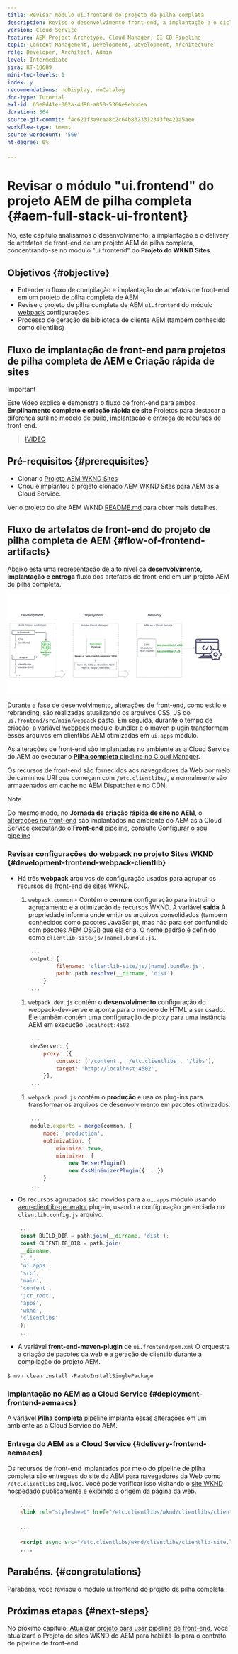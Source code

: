 ```yaml
---
title: Revisar módulo ui.frontend do projeto de pilha completa
description: Revise o desenvolvimento front-end, a implantação e o ciclo de vida de entrega de um projeto AEM Sites de pilha completa baseado em Maven.
version: Cloud Service
feature: AEM Project Archetype, Cloud Manager, CI-CD Pipeline
topic: Content Management, Development, Development, Architecture
role: Developer, Architect, Admin
level: Intermediate
jira: KT-10689
mini-toc-levels: 1
index: y
recommendations: noDisplay, noCatalog
doc-type: Tutorial
exl-id: 65e8d41e-002a-4d80-a050-5366e9ebbdea
duration: 364
source-git-commit: f4c621f3a9caa8c2c64b8323312343fe421a5aee
workflow-type: tm+mt
source-wordcount: '560'
ht-degree: 0%

---
```


# Revisar o módulo &quot;ui.frontend&quot; do projeto AEM de pilha completa {#aem-full-stack-ui-frontent}

No, este capítulo analisamos o desenvolvimento, a implantação e o delivery de artefatos de front-end de um projeto AEM de pilha completa, concentrando-se no módulo &quot;ui.frontend&quot; do __Projeto do WKND Sites__.


## Objetivos {#objective}

* Entender o fluxo de compilação e implantação de artefatos de front-end em um projeto de pilha completa de AEM
* Revise o projeto de pilha completa de AEM `ui.frontend` do módulo [webpack](https://webpack.js.org/) configurações
* Processo de geração de biblioteca de cliente AEM (também conhecido como clientlibs)

## Fluxo de implantação de front-end para projetos de pilha completa de AEM e Criação rápida de sites

>[!IMPORTANT]
>
>Este vídeo explica e demonstra o fluxo de front-end para ambos **Empilhamento completo e criação rápida de site** Projetos para destacar a diferença sutil no modelo de build, implantação e entrega de recursos de front-end.

>[!VIDEO](https://video.tv.adobe.com/v/3409344?quality=12&learn=on)

## Pré-requisitos {#prerequisites}


* Clonar o [Projeto AEM WKND Sites](https://github.com/adobe/aem-guides-wknd)
* Criou e implantou o projeto clonado AEM WKND Sites para AEM as a Cloud Service.

Ver o projeto do site AEM WKND [README.md](https://github.com/adobe/aem-guides-wknd/blob/main/README.md) para obter mais detalhes.

## Fluxo de artefatos de front-end do projeto de pilha completa de AEM {#flow-of-frontend-artifacts}

Abaixo está uma representação de alto nível da __desenvolvimento, implantação e entrega__ fluxo dos artefatos de front-end em um projeto AEM de pilha completa.

![Desenvolvimento, implantação e entrega de artefatos de front-end](assets/Dev-Deploy-Delivery-AEM-Project.png)


Durante a fase de desenvolvimento, alterações de front-end, como estilo e rebranding, são realizadas atualizando os arquivos CSS, JS do `ui.frontend/src/main/webpack` pasta. Em seguida, durante o tempo de criação, a variável [webpack](https://webpack.js.org/) module-bundler e o maven plugin transformam esses arquivos em clientlibs AEM otimizadas em `ui.apps` módulo.

As alterações de front-end são implantadas no ambiente as a Cloud Service do AEM ao executar o [__Pilha completa__ pipeline no Cloud Manager](https://experienceleague.adobe.com/docs/experience-manager-cloud-service/content/implementing/using-cloud-manager/cicd-pipelines/introduction-ci-cd-pipelines.html).

Os recursos de front-end são fornecidos aos navegadores da Web por meio de caminhos URI que começam com `/etc.clientlibs/`, e normalmente são armazenados em cache no AEM Dispatcher e no CDN.


>[!NOTE]
>
> Do mesmo modo, no __Jornada de criação rápida de site no AEM__, o [alterações no front-end](https://experienceleague.adobe.com/docs/experience-manager-cloud-service/content/sites/administering/site-creation/quick-site/customize-theme.html) são implantados no ambiente do AEM as a Cloud Service executando o __Front-end__ pipeline, consulte [Configurar o seu pipeline](https://experienceleague.adobe.com/docs/experience-manager-cloud-service/content/sites/administering/site-creation/quick-site/pipeline-setup.html)

### Revisar configurações do webpack no projeto Sites WKND {#development-frontend-webpack-clientlib}

* Há três __webpack__ arquivos de configuração usados para agrupar os recursos de front-end de sites WKND.

   1. `webpack.common` - Contém o __comum__ configuração para instruir o agrupamento e a otimização de recursos WKND. A variável __saída__ A propriedade informa onde emitir os arquivos consolidados (também conhecidos como pacotes JavaScript, mas não para ser confundido com pacotes AEM OSGi) que ela cria. O nome padrão é definido como `clientlib-site/js/[name].bundle.js`.

  ```javascript
      ...
      output: {
              filename: 'clientlib-site/js/[name].bundle.js',
              path: path.resolve(__dirname, 'dist')
          }
      ...    
  ```

   1. `webpack.dev.js` contém o __desenvolvimento__ configuração do webpack-dev-serve e aponta para o modelo de HTML a ser usado. Ele também contém uma configuração de proxy para uma instância AEM em execução `localhost:4502`.

  ```javascript
      ...
      devServer: {
          proxy: [{
              context: ['/content', '/etc.clientlibs', '/libs'],
              target: 'http://localhost:4502',
          }],
      ...    
  ```

   1. `webpack.prod.js` contém o __produção__ e usa os plug-ins para transformar os arquivos de desenvolvimento em pacotes otimizados.

  ```javascript
      ...
      module.exports = merge(common, {
          mode: 'production',
          optimization: {
              minimize: true,
              minimizer: [
                  new TerserPlugin(),
                  new CssMinimizerPlugin({ ...})
          }
      ...    
  ```


* Os recursos agrupados são movidos para a `ui.apps` módulo usando [aem-clientlib-generator](https://www.npmjs.com/package/aem-clientlib-generator) plug-in, usando a configuração gerenciada no `clientlib.config.js` arquivo.

```javascript
    ...
    const BUILD_DIR = path.join(__dirname, 'dist');
    const CLIENTLIB_DIR = path.join(
    __dirname,
    '..',
    'ui.apps',
    'src',
    'main',
    'content',
    'jcr_root',
    'apps',
    'wknd',
    'clientlibs'
    );
    ...
```

* A variável __front-end-maven-plugin__ de `ui.frontend/pom.xml` O orquestra a criação de pacotes da web e a geração de clientlib durante a compilação do projeto AEM.

`$ mvn clean install -PautoInstallSinglePackage`

### Implantação no AEM as a Cloud Service {#deployment-frontend-aemaacs}

A variável [__Pilha completa__ pipeline](https://experienceleague.adobe.com/docs/experience-manager-cloud-service/content/implementing/using-cloud-manager/cicd-pipelines/introduction-ci-cd-pipelines.html?#full-stack-pipeline) implanta essas alterações em um ambiente as a Cloud Service do AEM.


### Entrega do AEM as a Cloud Service {#delivery-frontend-aemaacs}

Os recursos de front-end implantados por meio do pipeline de pilha completa são entregues do site do AEM para navegadores da Web como `/etc.clientlibs` arquivos. Você pode verificar isso visitando o [site WKND hospedado publicamente](https://wknd.site/content/wknd/us/en.html) e exibindo a origem da página da web.

```html
    ....
    <link rel="stylesheet" href="/etc.clientlibs/wknd/clientlibs/clientlib-site.lc-181cd4102f7f49aa30eea548a7715c31-lc.min.css" type="text/css">

    ...

    <script async src="/etc.clientlibs/wknd/clientlibs/clientlib-site.lc-d4e7c03fe5c6a405a23b3ca1cc3dcd3d-lc.min.js"></script>
    ....
```

## Parabéns. {#congratulations}

Parabéns, você revisou o módulo ui.frontend do projeto de pilha completa

## Próximas etapas {#next-steps}

No próximo capítulo, [Atualizar projeto para usar pipeline de front-end](update-project.md), você atualizará o Projeto de sites WKND do AEM para habilitá-lo para o contrato de pipeline de front-end.
